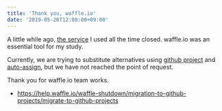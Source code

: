 ```yaml
---
title: 'Thank you, waffle.io'
date: '2019-05-26T12:00:00+09:00'
---
```


A little while ago, [the service](https://github.com/waffleio/waffle.io) I used
all the time closed. waffle.io was an essential tool for my study.

Currently, we are trying to substitute alternatives using
[github project](https://help.github.com/en/articles/about-project-boards) and
[auto-assign](https://probot.github.io/apps/auto-assign/), but we have not
reached the point of request.

Thank you for waffle.io team works.

- <https://help.waffle.io/waffle-shutdown/migration-to-github-projects/migrate-to-github-projects>
